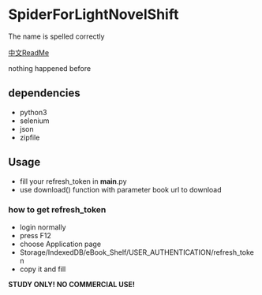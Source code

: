 # SpiderForLightNovelShift
The name is spelled correctly

[中文ReadMe](https://github.com/anshangPro/SpiderForLightNovelShift/blob/main/README_cn.md)

nothing happened before

## dependencies
- python3
- selenium
- json
- zipfile

## Usage
- fill your refresh_token in __main__.py
- use download() function with parameter book url to download
### how to get refresh_token
- login normally
- press F12
- choose Application page
- Storage/IndexedDB/eBook_Shelf/USER_AUTHENTICATION/refresh_token
- copy it and fill


**STUDY ONLY! NO COMMERCIAL USE!**
